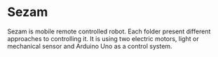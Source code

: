 # Sezam
Sezam is mobile remote controlled robot. Each folder present different approaches to controlling it.
It is  using two electric motors, light or mechanical sensor and Arduino Uno as a control system.
